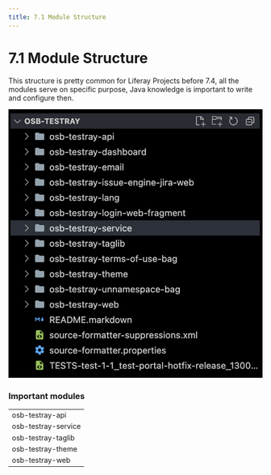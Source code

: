 ```yaml
---
title: 7.1 Module Structure
---
```


# 7.1 Module Structure

This structure is pretty common for Liferay Projects before 7.4, all the modules serve on specific purpose, Java knowledge is important to write and configure then.


<div grid="~ cols-2">
  <div>
    <img src="assets/testray-01-structure.png" class="w-90" />
  </div>
    
  <div>

  ### Important modules

  |     |
  | --- |
  | osb-testray-api |
  | osb-testray-service |
  | osb-testray-taglib  |
  | osb-testray-theme  |
  | osb-testray-web  |
  </div>
</div>

<!--
* Theme is created with Blade and Themelets
-->
